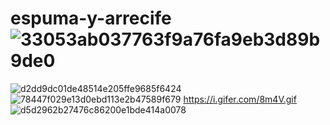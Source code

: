 # espuma-y-arrecife![33053ab037763f9a76fa9eb3d89b9de0](https://github.com/user-attachments/assets/4805c319-fb13-4416-95cf-d6dd273c6a50)
![d2dd9dc01de48514e205ffe9685f6424](https://github.com/user-attachments/assets/049fe011-2f40-4fee-a20c-45faf442936e)
![78447f029e13d0ebd113e2b47589f679](https://github.com/user-attachments/assets/77ec1427-cee2-432a-8b53-04ce730d1311)
https://i.gifer.com/8m4V.gif
![d5d2962b27476c86200e1bde414a0078](https://github.com/user-attachments/assets/62ac0f5f-8ba5-4276-9598-fd2b34f50ec9)
